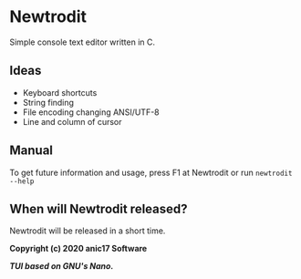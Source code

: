 # Newtrodit
Simple console text editor written in C. 

## Ideas

- Keyboard shortcuts
- String finding
- File encoding changing ANSI/UTF-8
- Line and column of cursor

## Manual
To get future information and usage, press F1 at Newtrodit or run `newtrodit --help`

## When will Newtrodit released?

Newtrodit will be released in a short time.

**Copyright (c) 2020 anic17 Software**  
  

**_TUI based on GNU's Nano._**
